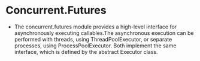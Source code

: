 # Concurrent.Futures
- The concurrent.futures module provides a high-level interface for asynchronously executing callables.The asynchronous execution can be performed with threads, using ThreadPoolExecutor, or separate processes, using     ProcessPoolExecutor. Both implement the same interface, which is defined by the abstract Executor class.
